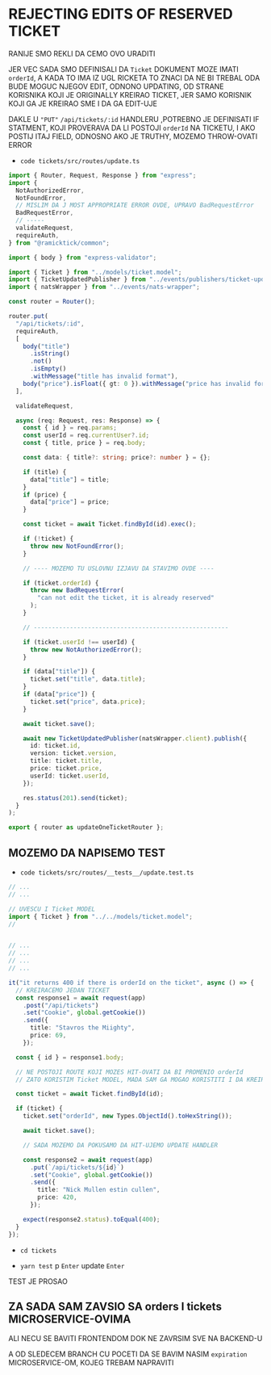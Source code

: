 # REJECTING EDITS OF RESERVED TICKET

RANIJE SMO REKLI DA CEMO OVO URADITI

JER VEC SADA SMO DEFINISALI DA `Ticket` DOKUMENT MOZE IMATI `orderId`, A KADA TO IMA IZ UGL RICKETA TO ZNACI DA NE BI TREBAL ODA BUDE MOGUC NJEGOV EDIT, ODNONO UPDATING, OD STRANE KORISNIKA KOJI JE ORIGINALLY KREIRAO TICKET, JER SAMO KORISNIK KOJI GA JE KREIRAO SME I DA GA EDIT-UJE

DAKLE U `"PUT"` `/api/tickets/:id` HANDLERU ,POTREBNO JE DEFINISATI IF STATMENT, KOJI PROVERAVA DA LI POSTOJI `orderId` NA TICKETU, I AKO POSTIJ ITAJ FIELD, ODNOSNO AKO JE TRUTHY, MOZEMO THROW-OVATI ERROR

- `code tickets/src/routes/update.ts`

```ts
import { Router, Request, Response } from "express";
import {
  NotAuthorizedError,
  NotFoundError,
  // MISLIM DA J MOST APPROPRIATE ERROR OVDE, UPRAVO BadRequestError
  BadRequestError,
  // -----
  validateRequest,
  requireAuth,
} from "@ramicktick/common";

import { body } from "express-validator";

import { Ticket } from "../models/ticket.model";
import { TicketUpdatedPublisher } from "../events/publishers/ticket-updated-publisher";
import { natsWrapper } from "../events/nats-wrapper";

const router = Router();

router.put(
  "/api/tickets/:id",
  requireAuth,
  [
    body("title")
      .isString()
      .not()
      .isEmpty()
      .withMessage("title has invalid format"),
    body("price").isFloat({ gt: 0 }).withMessage("price has invalid format"),
  ],

  validateRequest,

  async (req: Request, res: Response) => {
    const { id } = req.params;
    const userId = req.currentUser?.id;
    const { title, price } = req.body;

    const data: { title?: string; price?: number } = {};

    if (title) {
      data["title"] = title;
    }
    if (price) {
      data["price"] = price;
    }

    const ticket = await Ticket.findById(id).exec();

    if (!ticket) {
      throw new NotFoundError();
    }

    // ---- MOZEMO TU USLOVNU IZJAVU DA STAVIMO OVDE ----

    if (ticket.orderId) {
      throw new BadRequestError(
        "can not edit the ticket, it is already reserved"
      );
    }

    // ------------------------------------------------------

    if (ticket.userId !== userId) {
      throw new NotAuthorizedError();
    }

    if (data["title"]) {
      ticket.set("title", data.title);
    }
    if (data["price"]) {
      ticket.set("price", data.price);
    }

    await ticket.save();

    await new TicketUpdatedPublisher(natsWrapper.client).publish({
      id: ticket.id,
      version: ticket.version,
      title: ticket.title,
      price: ticket.price,
      userId: ticket.userId,
    });

    res.status(201).send(ticket);
  }
);

export { router as updateOneTicketRouter };
```

## MOZEMO DA NAPISEMO TEST

- `code tickets/src/routes/__tests__/update.test.ts`

```ts
// ...
// ...

// UVESCU I Ticket MODEL
import { Ticket } from "../../models/ticket.model";
//


// ...
// ...
// ...
// ...

it("it returns 400 if there is orderId on the ticket", async () => {
  // KREIRACEMO JEDAN TICKET
  const response1 = await request(app)
    .post("/api/tickets")
    .set("Cookie", global.getCookie())
    .send({
      title: "Stavros the Miighty",
      price: 69,
    });

  const { id } = response1.body;

  // NE POSTOJI ROUTE KOJI MOZES HIT-OVATI DA BI PROMENIO orderId
  // ZATO KORISTIM Ticket MODEL, MADA SAM GA MOGAO KORISTITI I DA KREIRAM RICKET ALI NEMA VEZE

  const ticket = await Ticket.findById(id);

  if (ticket) {
    ticket.set("orderId", new Types.ObjectId().toHexString());

    await ticket.save();

    // SADA MOZEMO DA POKUSAMO DA HIT-UJEMO UPDATE HANDLER

    const response2 = await request(app)
      .put(`/api/tickets/${id}`)
      .set("Cookie", global.getCookie())
      .send({
        title: "Nick Mullen estin cullen",
        price: 420,
      });

    expect(response2.status).toEqual(400);
  }
});
```

- `cd tickets`

- `yarn test` p `Enter` update `Enter`

TEST JE PROSAO

## ZA SADA SAM ZAVSIO SA orders I tickets MICROSERVICE-OVIMA

ALI NECU SE BAVITI FRONTENDOM DOK NE ZAVRSIM SVE NA BACKEND-U

A OD SLEDECEM BRANCH CU POCETI DA SE BAVIM NASIM `expiration` MICROSERVICE-OM, KOJEG TREBAM NAPRAVITI
